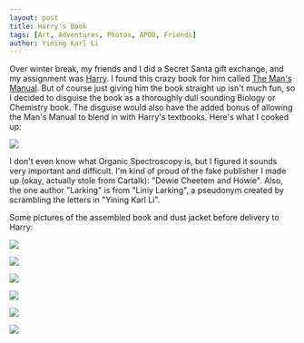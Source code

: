 ```yaml
---
layout: post
title: Harry's Book
tags: [Art, Adventures, Photos, APOD, Friends]
author: Yining Karl Li
---
```


Over winter break, my friends and I did a Secret Santa gift exchange, and my assignment was [Harry](http://omjii.com/blog/karu/2009/11/13/surprising-harrando-part-1/). I found this crazy book for him called [The Man's Manual](http://www.amazon.com/Mans-Manual-Secrets-Waitress-Hypnosis/dp/1602392412). But of course just giving him the book straight up isn't much fun, so I decided to disguise the book as a thoroughly dull sounding Biology or Chemistry book. The disguise would also have the added bonus of allowing the Man's Manual to blend in with Harry's textbooks. Here's what I cooked up:

[![]({{site.url}}/content/images/2010/Feb/cover.png)]({{site.url}}/content/images/2010/Feb/cover.png)

I don't even know what Organic Spectroscopy is, but I figured it sounds very important and difficult. I'm kind of proud of the fake publisher I made up (okay, actually stole from Cartalk): "Dewie Cheetem and Howie". Also, the one author "Larking" is from "Liniy Larking", a pseudonym created by scrambling the letters in "Yining Karl Li".

Some pictures of the assembled book and dust jacket before delivery to Harry:

[![]({{site.url}}/content/images/2010/Feb/DSC_0138.jpg)]({{site.url}}/content/images/2010/Feb/DSC_0138.jpg)

[![]({{site.url}}/content/images/2010/Feb/DSC_0139.jpg)]({{site.url}}/content/images/2010/Feb/DSC_0139.jpg)

[![]({{site.url}}/content/images/2010/Feb/DSC_0140.jpg)]({{site.url}}/content/images/2010/Feb/DSC_0140.jpg)

[![]({{site.url}}/content/images/2010/Feb/DSC_0141.jpg)]({{site.url}}/content/images/2010/Feb/DSC_0141.jpg)

[![]({{site.url}}/content/images/2010/Feb/DSC_0142.jpg)]({{site.url}}/content/images/2010/Feb/DSC_0142.jpg)

[![]({{site.url}}/content/images/2010/Feb/DSC_0143.jpg)]({{site.url}}/content/images/2010/Feb/DSC_0143.jpg)
